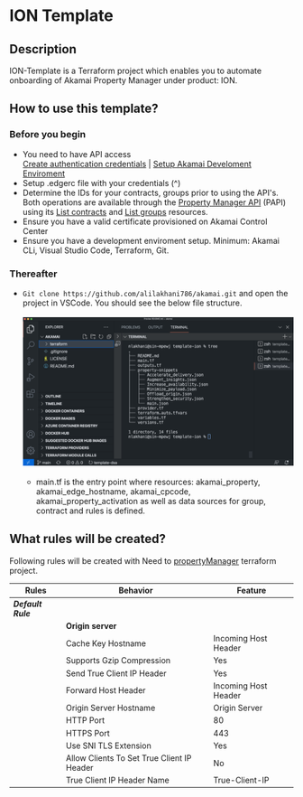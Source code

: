 <!-- markdownlint-configure-file {
  "MD013": {
    "code_blocks": false,
    "tables": false
  },
  "MD033": false,
  "MD041": false
} -->

# ION Template

## Description

ION-Template is a Terraform project which enables you to automate onboarding of Akamai Property Manager under product: ION.

## How to use this template?

### Before you begin

 * You need to have API access<br />
 [Create authentication credentials](https://techdocs.akamai.com/developer/docs/set-up-authentication-credentials) | [Setup Akamai Develoment Enviroment](https://techdocs.akamai.com/developer/docs/set-up-authentication-credentials)
 * Setup .edgerc file with your credentials (^)
 * Determine the IDs for your contracts, groups prior to using the API's. Both operations are available through the [Property Manager API](https://techdocs.akamai.com/property-mgr/reference/api) (PAPI) using its [List contracts](https://techdocs.akamai.com/property-mgr/reference/get-contracts) and [List groups](https://techdocs.akamai.com/property-mgr/reference/get-groups) resources.
 * Ensure you have a valid certificate provisioned on Akamai Control Center
 * Ensure you have a development enviroment setup. Minimum: Akamai CLi, Visual Studio Code, Terraform, Git.

 ### Thereafter

* ``` Git clone https://github.com/alilakhani786/akamai.git ``` and open the project in VSCode. You should see the below file structure. <br /><br />
<img
  src="img/vs01.png"
  alt=""
  title="Project tree"
  style="display: inline-block; margin: 0 auto; width:800px;">
  <br/><br/>
  * main.tf is the entry point where resources: akamai_property, akamai_edge_hostname, akamai_cpcode, akamai_property_activation as well as data sources for group, contract and rules is defined.


 ## What rules will be created?

Following rules will be created with Need to [propertyManager](https://github.com/alilakhani786/akamai/tree/main/terraform/propertyManager) terraform project.

| Rules | Behavior | Feature |
| ----- | -------- | ------- |
| ***Default Rule*** |                             |
|                    | **Origin server**           |
|                    | Cache Key Hostname          |  Incoming Host Header
|                    | Supports Gzip Compression   |  Yes                                                          
|                    | Send True Client IP Header  |  Yes                                                          
|                    | Forward Host Header         |  Incoming Host Header                                                          
|                    | Origin Server Hostname      |  Origin Server
|                    | HTTP Port                   |  80
|                    | HTTPS Port                  |  443                            
|                    | Use SNI TLS Extension       |  Yes   
|                    | Allow Clients To Set True Client IP Header |  No
|                    | True Client IP Header Name  |  True-Client-IP
</div>
</div>